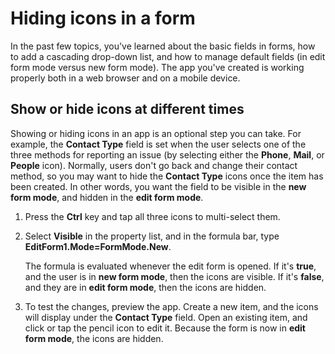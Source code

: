 <properties
   pageTitle="Hide icons in a form | Microsoft PowerApps"
   description="Hide icons in a form"
   services=""
   suite="powerapps"
   documentationCenter="na"
   authors="v-subohe"
   manager="anneta"
   editor=""
   tags=""
   featuredVideoId=123
   courseDuration=/>

   <tags
   ms.service="powerapps"
   ms.devlang="na"
   ms.topic="get-started-article"
   ms.tgt_pltfrm="na"
   ms.workload="na"
   ms.date="08/04/2017"
   ms.author="v-subohe"/>

# Hiding icons in a form
In the past few topics, you've learned about the basic fields in forms, how to add a cascading drop-down list, and how to manage default fields (in edit form mode versus new form mode). The app you've created is working properly both in a web browser and on a mobile device.

## Show or hide icons at different times ##
Showing or hiding icons in an app is an optional step you can take. For example, the **Contact Type** field is set when the user selects one of the three methods for reporting an issue (by selecting either the **Phone**, **Mail**, or **People** icon). Normally, users don't go back and change their contact method, so you may want to hide the **Contact Type** icons once the item has been created. In other words, you want the field to be visible in the **new form mode**, and hidden in the **edit form mode**.

1. Press the **Ctrl** key and tap all three icons to multi-select them.

1. Select **Visible** in the property list, and in the formula bar, type **EditForm1.Mode=FormMode.New**.

    The formula is evaluated whenever the edit form is opened. If it's **true**, and the user is in **new form mode**, then the icons are visible. If it's **false**, and they are in **edit form mode**, then the icons are hidden.

1. To test the changes, preview the app. Create a new item, and the icons will display under the **Contact Type** field. Open an existing item, and click or tap the pencil icon to edit it. Because the form is now in **edit form mode**, the icons are hidden.
